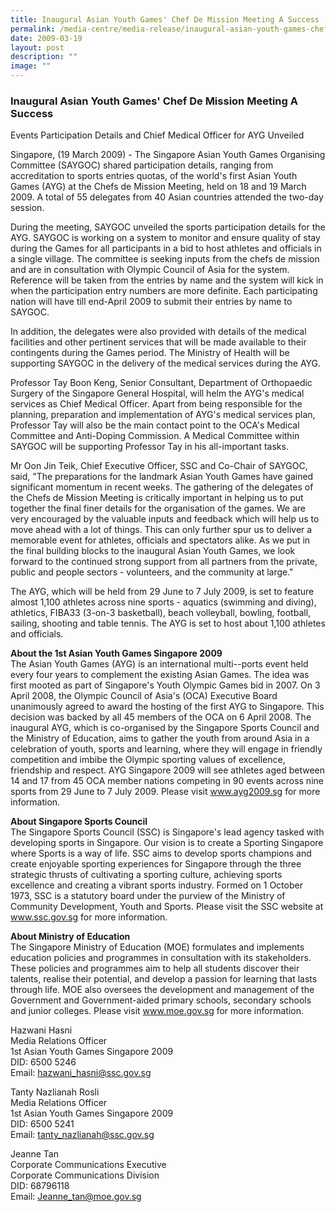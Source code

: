 ```yaml
---
title: Inaugural Asian Youth Games' Chef De Mission Meeting A Success
permalink: /media-centre/media-release/inaugural-asian-youth-games-chef-de-mission-meeting-a-success/
date: 2009-03-19
layout: post
description: ""
image: ""
---
```

### **Inaugural Asian Youth Games' Chef De Mission Meeting A Success**

Events Participation Details and Chief Medical Officer for AYG Unveiled

Singapore, (19 March 2009) - The Singapore Asian Youth Games Organising Committee (SAYGOC) shared participation details, ranging from accreditation to sports entries quotas, of the world's first Asian Youth Games (AYG) at the Chefs de Mission Meeting, held on 18 and 19 March 2009. A total of 55 delegates from 40 Asian countries attended the two-day session.

During the meeting, SAYGOC unveiled the sports participation details for the AYG. SAYGOC is working on a system to monitor and ensure quality of stay during the Games for all participants in a bid to host athletes and officials in a single village. The committee is seeking inputs from the chefs de mission and are in consultation with Olympic Council of Asia for the system. Reference will be taken from the entries by name and the system will kick in when the participation entry numbers are more definite. Each participating nation will have till end-April 2009 to submit their entries by name to SAYGOC.

In addition, the delegates were also provided with details of the medical facilities and other pertinent services that will be made available to their contingents during the Games period. The Ministry of Health will be supporting SAYGOC in the delivery of the medical services during the AYG.

Professor Tay Boon Keng, Senior Consultant, Department of Orthopaedic Surgery of the Singapore General Hospital, will helm the AYG's medical services as Chief Medical Officer. Apart from being responsible for the planning, preparation and implementation of AYG's medical services plan, Professor Tay will also be the main contact point to the OCA's Medical Committee and Anti-Doping Commission. A Medical Committee within SAYGOC will be supporting Professor Tay in his all-important tasks.

Mr Oon Jin Teik, Chief Executive Officer, SSC and Co-Chair of SAYGOC, said, "The preparations for the landmark Asian Youth Games have gained significant momentum in recent weeks. The gathering of the delegates of the Chefs de Mission Meeting is critically important in helping us to put together the final finer details for the organisation of the games. We are very encouraged by the valuable inputs and feedback which will help us to move ahead with a lot of things. This can only further spur us to deliver a memorable event for athletes, officials and spectators alike. As we put in the final building blocks to the inaugural Asian Youth Games, we look forward to the continued strong support from all partners from the private, public and people sectors - volunteers, and the community at large."

The AYG, which will be held from 29 June to 7 July 2009, is set to feature almost 1,100 athletes across nine sports - aquatics (swimming and diving), athletics, FIBA33 (3-on-3 basketball), beach volleyball, bowling, football, sailing, shooting and table tennis. The AYG is set to host about 1,100 athletes and officials.

**About the 1st Asian Youth Games Singapore 2009**
<br>
The Asian Youth Games (AYG) is an international multi--ports event held every four years to complement the existing Asian Games. The idea was first mooted as part of Singapore's Youth Olympic Games bid in 2007. On 3 April 2008, the Olympic Council of Asia's (OCA) Executive Board unanimously agreed to award the hosting of the first AYG to Singapore. This decision was backed by all 45 members of the OCA on 6 April 2008. The inaugural AYG, which is co-organised by the Singapore Sports Council and the Ministry of Education, aims to gather the youth from around Asia in a celebration of youth, sports and learning, where they will engage in friendly competition and imbibe the Olympic sporting values of excellence, friendship and respect. AYG Singapore 2009 will see athletes aged between 14 and 17 from 45 OCA member nations competing in 90 events across nine sports from 29 June to 7 July 2009. Please visit www.ayg2009.sg for more information.

**About Singapore Sports Council**
<br>
The Singapore Sports Council (SSC) is Singapore's lead agency tasked with developing sports in Singapore. Our vision is to create a Sporting Singapore where Sports is a way of life. SSC aims to develop sports champions and create enjoyable sporting experiences for Singapore through the three strategic thrusts of cultivating a sporting culture, achieving sports excellence and creating a vibrant sports industry. Formed on 1 October 1973, SSC is a statutory board under the purview of the Ministry of Community Development, Youth and Sports. Please visit the SSC website at www.ssc.gov.sg for more information.

**About Ministry of Education**
<br>
The Singapore Ministry of Education (MOE) formulates and implements education policies and programmes in consultation with its stakeholders. These policies and programmes aim to help all students discover their talents, realise their potential, and develop a passion for learning that lasts through life. MOE also oversees the development and management of the Government and Government-aided primary schools, secondary schools and junior colleges. Please visit www.moe.gov.sg for more information.

Hazwani Hasni
<br>
Media Relations Officer
<br>
1st Asian Youth Games Singapore 2009
<br>
DID: 6500 5246
<br>
Email: [hazwani_hasni@ssc.gov.sg](mailto:hazwani_hasni@ssc.gov.sg)

Tanty Nazlianah Rosli
<br>
Media Relations Officer
<br>
1st Asian Youth Games Singapore 2009
<br>
DID: 6500 5241
<br>
Email: [tanty_nazlianah@ssc.gov.sg](mailto:tanty_nazlianah@ssc.gov.sg)

Jeanne Tan
<br>
Corporate Communications Executive
<br>
Corporate Communications Division
<br>
DID: 68796118
<br>
Email: [Jeanne_tan@moe.gov.sg](mailto:Jeanne_tan@moe.gov.sg)